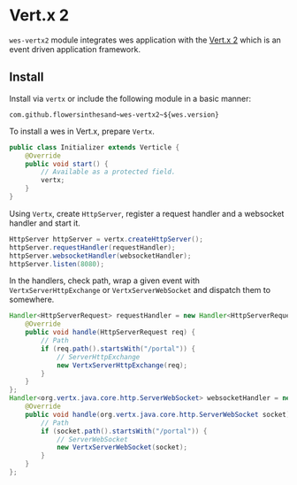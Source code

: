# Vert.x 2
`wes-vertx2` module integrates wes application with the [Vert.x 2](http://vertx.io/) which is an event driven application framework.

## Install
Install via `vertx` or include the following module in a basic manner:

```
com.github.flowersinthesand~wes-vertx2~${wes.version}
```

To install a wes in Vert.x, prepare `Vertx`.

```java
public class Initializer extends Verticle {
    @Override
    public void start() {
        // Available as a protected field.
        vertx; 
    }
}
```

Using `Vertx`, create `HttpServer`, register a request handler and a websocket handler and start it.   
```java
HttpServer httpServer = vertx.createHttpServer();
httpServer.requestHandler(requestHandler);
httpServer.websocketHandler(websocketHandler);
httpServer.listen(8080);
```

In the handlers, check path, wrap a given event with `VertxServerHttpExchange` or `VertxServerWebSocket` and dispatch them to somewhere.
```java
Handler<HttpServerRequest> requestHandler = new Handler<HttpServerRequest>() {
    @Override
    public void handle(HttpServerRequest req) {
        // Path
        if (req.path().startsWith("/portal")) {
            // ServerHttpExchange
            new VertxServerHttpExchange(req);
        }
    }
};
Handler<org.vertx.java.core.http.ServerWebSocket> websocketHandler = new Handler<org.vertx.java.core.http.ServerWebSocket>() {
    @Override
    public void handle(org.vertx.java.core.http.ServerWebSocket socket) {
        // Path
        if (socket.path().startsWith("/portal")) {
            // ServerWebSocket
            new VertxServerWebSocket(socket);
        }
    }
};
```
